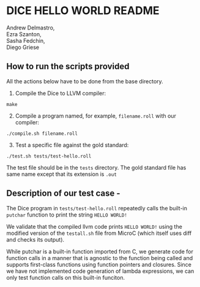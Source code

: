 #  DICE HELLO WORLD README  

Andrew Delmastro,     
Ezra Szanton,         
Sasha Fedchin,        
Diego Griese          

## How to run the scripts provided

All the actions below have to be done from the base directory. 

1) Compile the Dice to LLVM compiler:

`make`

2) Compile a program named, for example, `filename.roll` with our compiler:

`./compile.sh filename.roll`

3) Test a specific file against the gold standard:

`./test.sh tests/test-hello.roll`

The test file should be in the `tests` directory.
The gold standard file has same name except that its extension is `.out`


## Description of our test case -

The Dice program in `tests/test-hello.roll` repeatedly calls the built-in `putchar` function to print the string `HELLO WORLD!`

We validate that the compiled llvm code prints `HELLO WORLD!` using the modified version of the `testall.sh` file from MicroC (which itself uses diff and checks its output).

While putchar is a built-in function imported from C, we generate code for function calls in a manner that is agnostic to the function being called and supports first-class functions using function pointers and closures. Since we have not implemented code generation of lambda expressions, we can only test function calls on this built-in funciton. 
